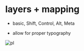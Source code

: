 # layers + mapping

* basic, Shift, Control, Alt, Meta
<!-- .element: class="fragment" -->
* allow for proper typography
<!-- .element: class="fragment" -->

![pl](img/pl.png)
<!-- .element: class="fragment" -->

